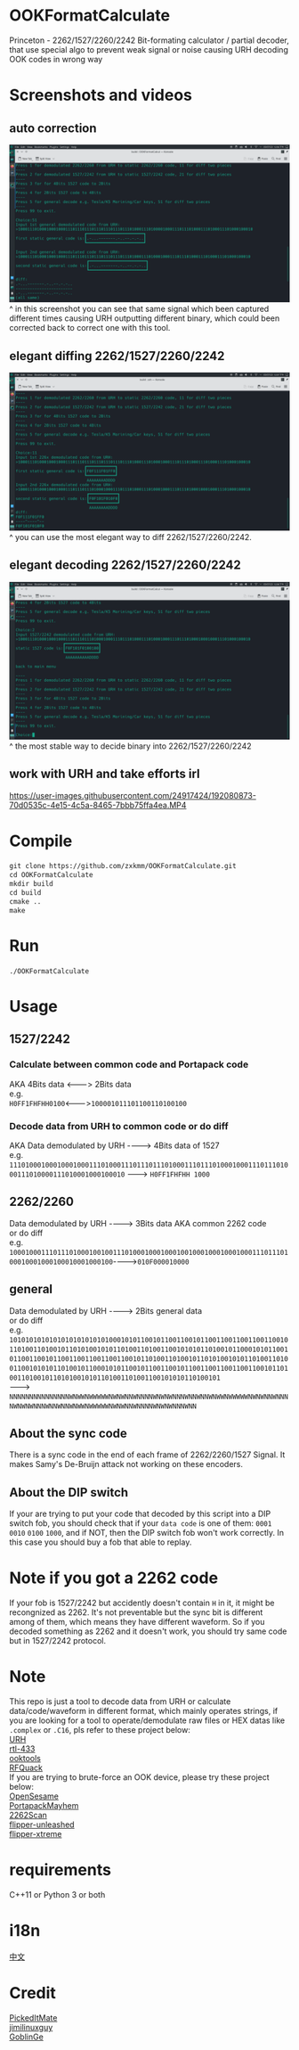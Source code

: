 # OOKFormatCalculate
Princeton - 2262/1527/2260/2242 Bit-formating calculator / partial decoder, that use special algo to prevent weak signal or noise causing URH decoding OOK codes in wrong way  

# Screenshots and videos

## auto correction
![screenshot1.png](tools%2Fresources%2Fscreenshot1.png)  
^ in this screenshot you can see that same signal which been captured different times causing URH outputting different binary, which could been corrected back to correct one with this tool.  


## elegant diffing 2262/1527/2260/2242
![screenshot2.png](tools%2Fresources%2Fscreenshot2.png)  
^ you can use the most elegant way to diff 2262/1527/2260/2242.    


## elegant decoding 2262/1527/2260/2242
![screenshot3.png](tools%2Fresources%2Fscreenshot3.png)  
^ the most stable way to decide binary into 2262/1527/2260/2242  
  
## work with URH and take efforts irl
https://user-images.githubusercontent.com/24917424/192080873-70d0535c-4e15-4c5a-8465-7bbb75ffa4ea.MP4

# Compile
```angular2html
git clone https://github.com/zxkmm/OOKFormatCalculate.git
cd OOKFormatCalculate
mkdir build
cd build
cmake ..
make
```

# Run
``./OOKFormatCalculate``

# Usage
## 1527/2242
### Calculate between common code and Portapack code
AKA 4Bits data <---> 2Bits data  
e.g.  
``H0FF1FHFHH0100``<--->``100001011101100110100100``  

### Decode data from URH to common code or do diff  
AKA Data demodulated by URH ----> 4Bits data of 1527   
e.g.  
``111010001000100010001110100011101110111010001110111010001000111011101000111010000111010001000100010`` ---> `H0FF1FHFHH 1000`
## 2262/2260
Data demodulated by URH  ---->  3Bits data AKA common 2262 code  
or do diff  
e.g.   
``100010001110111010001001001110100010001000100100010001000100011101110100010001000100010001000100``---->``010F000010000``  
## general
Data demodulated by URH ----> 2Bits general data  
or do diff  
e.g. ``101010101010101010101010100010101100101100110010110011001100110011001011010011010010110101001010110100110100110010101011010010110001010110010110011001011001100110011001100101101001101001011010100101011010011010011001010101101001011000101011001011001100101100110011001100110010110100110100101101010010101101001101001100101010110100101 ``  
--->  
``NNNNNNNNNNNNNNNWNWWNWWWWWNWNWNNWNNNNWNWNWNNNWNNWNNWNWWNWWWWWNWNWNNWNNNNWNWNWNNNWNNWNNWNWWNWWWWWNWNWNNWNNNNWNWNWNNNWNN``

## About the sync code
There is a sync code in the end of each frame of 2262/2260/1527 Signal. It makes Samy's De-Bruijn attack not working on these encoders.

## About the DIP switch  
If your are trying to put your code that decoded by this script into a DIP switch fob, you should check that if your ``data code`` is one of them: ``0001`` ``0010`` ``0100`` ``1000``, and if NOT, then the DIP switch fob won't work correctly. In this case you should buy a fob that able to replay.


# Note if you got a 2262 code
If your fob is 1527/2242 but accidently doesn't contain ``H`` in it, it might be recongnized as 2262. It's not preventable but the sync bit is different among of them, which means they have different waveform. So if you decoded something as 2262 and it doesn't work, you should try same code but in 1527/2242 protocol.
# Note  
This repo is just a tool to decode data from URH or calculate data/code/waveform in different format, which mainly operates strings, if you are looking for a tool to operate/demodulate raw files or HEX datas like ```.complex``` or ```.C16```, pls refer to these project below:  
[URH](https://github.com/jopohl/urh)  
[rtl-433](https://github.com/merbanan/rtl_433)  
[ooktools](https://github.com/leonjza/ooktools)   
[RFQuack](https://github.com/rfquack/RFQuack)  
If you are trying to brute-force an OOK device, please try these project below:  
[OpenSesame](https://github.com/samyk/opensesame)  
[PortapackMayhem](https://github.com/eried/portapack-mayhem)  
[2262Scan](https://github.com/zxkmm/2262Scan)   
[flipper-unleashed](https://github.com/DarkFlippers/unleashed-firmware)    
[flipper-xtreme](https://github.com/Flipper-XFW/Xtreme-Firmware)
# requirements
C++11 or Python 3 or both
# i18n
[中文](https://github.com/zxkmm/OOKFormatCalculate/blob/main/Chinese.md)
# Credit
[PickedItMate](https://github.com/pickeditmate)  
[jimilinuxguy](https://github.com/jimilinuxguy)  
[GoblinGe](https://github.com/GoblinGe)  
 
